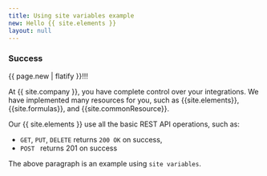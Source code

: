 ```yaml
---
title: Using site variables example
new: Hello {{ site.elements }}
layout: null
---
```


### Success

{{ page.new | flatify }}!!!

At {{ site.company }}, you have complete control over your integrations. We have implemented many resources for you, such as {{site.elements}}, {{site.formulas}}, and {{site.commonResource}}.

Our {{ site.elements }} use all the basic REST API operations, such as:

* `GET`, `PUT`, `DELETE` returns `200 OK` on success,
* `POST ` returns 201 on success

The above paragraph is an example using `site variables`.